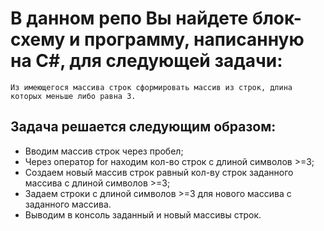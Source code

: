# В данном репо Вы найдете блок-схему и программу, написанную на С#, для следующей задачи:
```
Из имеющегося массива строк сформировать массив из строк, длина которых меньше либо равна 3.
```

## Задача решается следующим образом:
* Вводим массив строк через пробел;
* Через оператор for находим кол-во строк с длиной символов >=3;
* Создаем новый массив строк равный кол-ву строк заданного массива с длиной символов >=3;
* Задаем строки с длиной символов >=3 для нового массива с заданного массива.
* Выводим в консоль заданный и новый массивы строк.